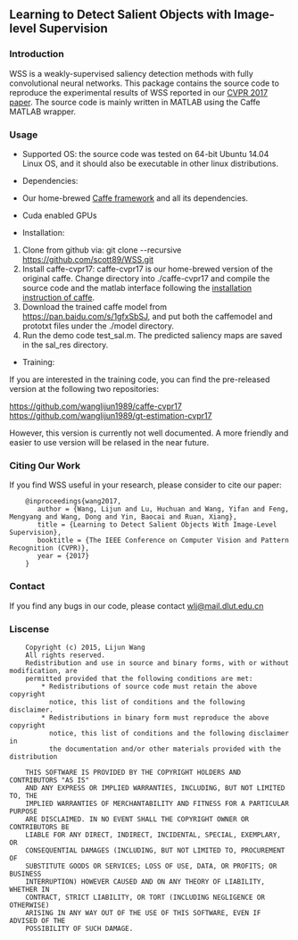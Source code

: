 ## Learning to Detect Salient Objects with Image-level Supervision

### Introduction
WSS is a weakly-supervised saliency detection methods with fully convolutional neural networks. This package contains the source code to reproduce the experimental results of WSS reported in our [CVPR 2017 paper](http://openaccess.thecvf.com/content_cvpr_2017/papers/Wang_Learning_to_Detect_CVPR_2017_paper.pdf). The source code is mainly written in MATLAB using the Caffe MATLAB wrapper.

### Usage

* Supported OS: the source code was tested on 64-bit Ubuntu 14.04 Linux OS, and it should also be executable in other linux distributions.

* Dependencies: 
 * Our home-brewed [Caffe framework](https://github.com/wanglijun1989/caffe-cvpr17) and all its dependencies. 
 * Cuda enabled GPUs

* Installation: 
 1. Clone from github via: git clone --recursive https://github.com/scott89/WSS.git
 1. Install caffe-cvpr17: caffe-cvpr17 is our home-brewed version of the original caffe. Change directory into ./caffe-cvpr17 and compile the source code and the matlab interface following the [installation instruction of caffe](http://caffe.berkeleyvision.org/installation.html).
 2. Download the trained caffe model from https://pan.baidu.com/s/1gfxSbSJ, and put both the caffemodel and prototxt files under the ./model directory.
 3. Run the demo code test_sal.m. The predicted saliency maps are saved in the sal_res directory.

* Training:

If you are interested in the training code, you can find the pre-released version at the following two repositories:

https://github.com/wanglijun1989/caffe-cvpr17
https://github.com/wanglijun1989/gt-estimation-cvpr17

However, this version is currently not well documented. A more friendly and easier to use version will be relased in the near future.

### Citing Our Work

If you find WSS useful in your research, please consider to cite our paper:

        @inproceedings{wang2017,
           author = {Wang, Lijun and Lu, Huchuan and Wang, Yifan and Feng, Mengyang and Wang, Dong and Yin, Baocai and Ruan, Xiang},
           title = {Learning to Detect Salient Objects With Image-Level Supervision},
           booktitle = {The IEEE Conference on Computer Vision and Pattern Recognition (CVPR)},
           year = {2017}
        }

### Contact
If you find any bugs in our code, please contact wlj@mail.dlut.edu.cn

### Liscense

        Copyright (c) 2015, Lijun Wang
        All rights reserved. 
        Redistribution and use in source and binary forms, with or without modification, are 
        permitted provided that the following conditions are met:
    		* Redistributions of source code must retain the above copyright 
      		  notice, this list of conditions and the following disclaimer.
    		* Redistributions in binary form must reproduce the above copyright 
      		  notice, this list of conditions and the following disclaimer in 
      		  the documentation and/or other materials provided with the distribution
        
        THIS SOFTWARE IS PROVIDED BY THE COPYRIGHT HOLDERS AND CONTRIBUTORS "AS IS" 
        AND ANY EXPRESS OR IMPLIED WARRANTIES, INCLUDING, BUT NOT LIMITED TO, THE 
        IMPLIED WARRANTIES OF MERCHANTABILITY AND FITNESS FOR A PARTICULAR PURPOSE 
        ARE DISCLAIMED. IN NO EVENT SHALL THE COPYRIGHT OWNER OR CONTRIBUTORS BE 	
        LIABLE FOR ANY DIRECT, INDIRECT, INCIDENTAL, SPECIAL, EXEMPLARY, OR 
        CONSEQUENTIAL DAMAGES (INCLUDING, BUT NOT LIMITED TO, PROCUREMENT OF 
        SUBSTITUTE GOODS OR SERVICES; LOSS OF USE, DATA, OR PROFITS; OR BUSINESS 
        INTERRUPTION) HOWEVER CAUSED AND ON ANY THEORY OF LIABILITY, WHETHER IN 
        CONTRACT, STRICT LIABILITY, OR TORT (INCLUDING NEGLIGENCE OR OTHERWISE) 
        ARISING IN ANY WAY OUT OF THE USE OF THIS SOFTWARE, EVEN IF ADVISED OF THE 
        POSSIBILITY OF SUCH DAMAGE.
